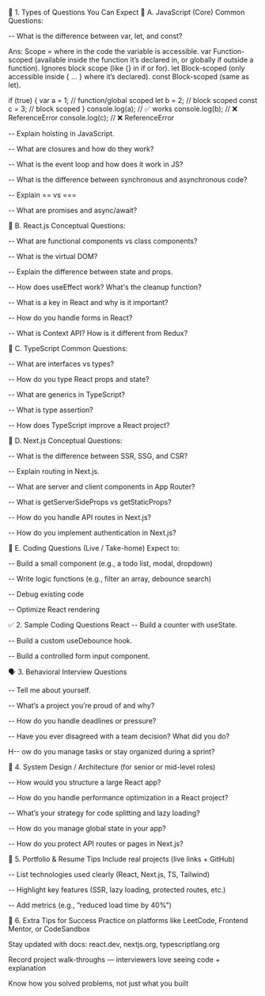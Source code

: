 🧠 1. Types of Questions You Can Expect 
🔹 A. JavaScript (Core)
Common Questions:

-- What is the difference between var, let, and const?

Ans: 
Scope = where in the code the variable is accessible.
var
Function-scoped (available inside the function it’s declared in, or globally if outside a function).
Ignores block scope (like {} in if or for).
let
Block-scoped (only accessible inside { ... } where it’s declared).
const
Block-scoped (same as let).

if (true) {
  var a = 1; // function/global scoped
  let b = 2; // block scoped
  const c = 3; // block scoped
}
console.log(a); // ✅ works
console.log(b); // ❌ ReferenceError
console.log(c); // ❌ ReferenceError

-- Explain hoisting in JavaScript.

-- What are closures and how do they work?

-- What is the event loop and how does it work in JS?

-- What is the difference between synchronous and asynchronous code?

-- Explain == vs ===

-- What are promises and async/await?

🔹 B. React.js
Conceptual Questions:

-- What are functional components vs class components?

-- What is the virtual DOM?

-- Explain the difference between state and props.

-- How does useEffect work? What's the cleanup function?

-- What is a key in React and why is it important?

-- How do you handle forms in React?

-- What is Context API? How is it different from Redux?

🔹 C. TypeScript
Common Questions:

-- What are interfaces vs types?

-- How do you type React props and state?

-- What are generics in TypeScript?

-- What is type assertion?

-- How does TypeScript improve a React project?

🔹 D. Next.js
Conceptual Questions:

-- What is the difference between SSR, SSG, and CSR?

-- Explain routing in Next.js.

-- What are server and client components in App Router?

-- What is getServerSideProps vs getStaticProps?

-- How do you handle API routes in Next.js?

-- How do you implement authentication in Next.js?

🔹 E. Coding Questions (Live / Take-home)
Expect to:

-- Build a small component (e.g., a todo list, modal, dropdown)

-- Write logic functions (e.g., filter an array, debounce search)

-- Debug existing code

-- Optimize React rendering

✅ 2. Sample Coding Questions
React
-- Build a counter with useState.

-- Build a custom useDebounce hook.

-- Build a controlled form input component.

🗣️ 3. Behavioral Interview Questions

-- Tell me about yourself.

-- What’s a project you’re proud of and why?

-- How do you handle deadlines or pressure?

-- Have you ever disagreed with a team decision? What did you do?

H-- ow do you manage tasks or stay organized during a sprint?

🔐 4. System Design / Architecture (for senior or mid-level roles)

-- How would you structure a large React app?

-- How do you handle performance optimization in a React project?

-- What’s your strategy for code splitting and lazy loading?

-- How do you manage global state in your app?

-- How do you protect API routes or pages in Next.js?

📄 5. Portfolio & Resume Tips
Include real projects (live links + GitHub)

-- List technologies used clearly (React, Next.js, TS, Tailwind)

-- Highlight key features (SSR, lazy loading, protected routes, etc.)

-- Add metrics (e.g., “reduced load time by 40%”)

🚀 6. Extra Tips for Success
Practice on platforms like LeetCode, Frontend Mentor, or CodeSandbox

Stay updated with docs: react.dev, nextjs.org, typescriptlang.org

Record project walk-throughs — interviewers love seeing code + explanation

Know how you solved problems, not just what you built